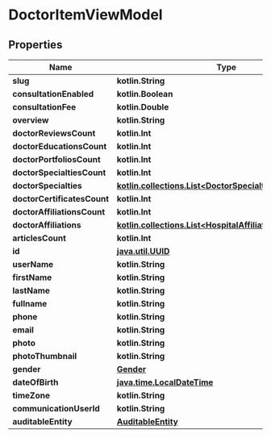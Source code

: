 
# DoctorItemViewModel

## Properties
Name | Type | Description | Notes
------------ | ------------- | ------------- | -------------
**slug** | **kotlin.String** |  |  [optional]
**consultationEnabled** | **kotlin.Boolean** |  |  [optional]
**consultationFee** | **kotlin.Double** |  |  [optional]
**overview** | **kotlin.String** |  |  [optional]
**doctorReviewsCount** | **kotlin.Int** |  |  [optional]
**doctorEducationsCount** | **kotlin.Int** |  |  [optional]
**doctorPortfoliosCount** | **kotlin.Int** |  |  [optional]
**doctorSpecialtiesCount** | **kotlin.Int** |  |  [optional]
**doctorSpecialties** | [**kotlin.collections.List&lt;DoctorSpecialtyItemViewModel&gt;**](DoctorSpecialtyItemViewModel.md) |  |  [optional]
**doctorCertificatesCount** | **kotlin.Int** |  |  [optional]
**doctorAffiliationsCount** | **kotlin.Int** |  |  [optional]
**doctorAffiliations** | [**kotlin.collections.List&lt;HospitalAffiliationViewModel&gt;**](HospitalAffiliationViewModel.md) |  |  [optional]
**articlesCount** | **kotlin.Int** |  |  [optional]
**id** | [**java.util.UUID**](java.util.UUID.md) |  |  [optional]
**userName** | **kotlin.String** |  |  [optional]
**firstName** | **kotlin.String** |  |  [optional]
**lastName** | **kotlin.String** |  |  [optional]
**fullname** | **kotlin.String** |  |  [optional]
**phone** | **kotlin.String** |  |  [optional]
**email** | **kotlin.String** |  |  [optional]
**photo** | **kotlin.String** |  |  [optional]
**photoThumbnail** | **kotlin.String** |  |  [optional]
**gender** | [**Gender**](Gender.md) |  |  [optional]
**dateOfBirth** | [**java.time.LocalDateTime**](java.time.OffsetDateTime.md) |  |  [optional]
**timeZone** | **kotlin.String** |  |  [optional]
**communicationUserId** | **kotlin.String** |  |  [optional]
**auditableEntity** | [**AuditableEntity**](AuditableEntity.md) |  |  [optional]



